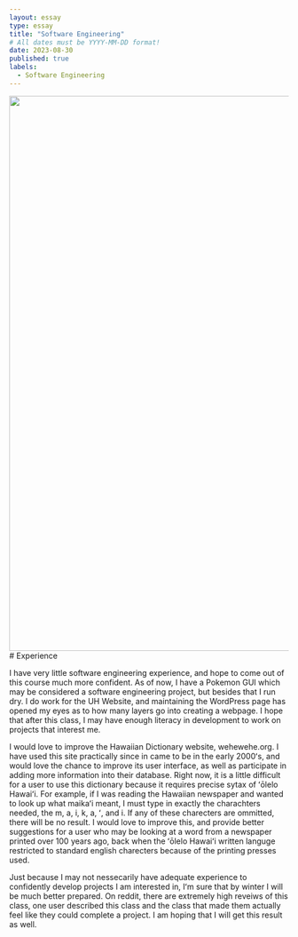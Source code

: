```yaml
---
layout: essay
type: essay
title: "Software Engineering"
# All dates must be YYYY-MM-DD format!
date: 2023-08-30
published: true
labels:
  - Software Engineering
---
```

<img width="1000px" class="rounded float-start pe-4" src="../img/Screen Shot 2023-09-06 at 11.42.10 AM.png">
# Experience

I have very little software engineering experience, and hope to come out of this course much more confident. As of now, I have a Pokemon GUI which may be considered a software engineering project, but besides that I run dry. I do work for the UH Website, and maintaining the WordPress page has opened my eyes as to how many layers go into creating a webpage. I hope that after this class, I may have enough literacy in development to work on projects that interest me.

I would love to improve the Hawaiian Dictionary website, wehewehe.org. I have used this site practically since in came to be in the early 2000ʻs, and would love the chance to improve its user interface, as well as participate in adding more information into their database. Right now, it is a little difficult for a user to use this dictionary because it requires precise sytax of ʻōlelo Hawaiʻi. For example, if I was reading the Hawaiian newspaper and wanted to look up what maikaʻi meant, I must type in exactly the charachters needed, the m, a, i, k, a, ʻ, and i. If any of these charecters are ommitted, there will be no result. I would love to improve this, and provide better suggestions for a user who may be looking at a word from a newspaper printed over 100 years ago, back when the ʻōlelo Hawaiʻi written languge restricted to standard english charecters because of the printing presses used. 

Just because I may not nessecarily have adequate experience to confidently develop projects I am interested in, Iʻm sure that by winter I will be much better prepared. On reddit, there are extremely high reveiws of this class, one user described this class and the class that made them actually feel like they could complete a project. I am hoping that I will get this result as well.
